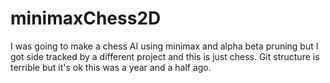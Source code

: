 # minimaxChess2D
I was going to make a chess AI using minimax and alpha beta pruning but I got side tracked by a different project and this is just chess. Git structure is terrible but it's ok this was a year and a half ago.
